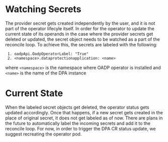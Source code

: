 # Watching Secrets

The provider secret gets created independently by the user, and it is not part of the operator lifecyle itself. In order for the operator to update the current state of its operands in the case where the provider secrets get deleted or updated, the secret object needs to be watched as a part of the reconcile loop. To achieve this, the secrets are labeled with the following:

```
 1. oadpApi.OadpOperatorLabel: "True"
 2. <namespace>.dataprotectionapplication: <name>
```

where `<namespace>` is the namespace where OADP operator is installed and `<name>` is the name of the DPA instance

# Current State

When the labeled secret objects get deleted, the operator status gets updated accordingly. Once that happens, if a new secret gets created in the place of original secret, it does not get labeled as of now. There are plans in the future to automatically label the incoming secrets and add it to the reconcile loop. For now, in order to trigger the DPA CR status update, we suggest recreating the operator pod.
